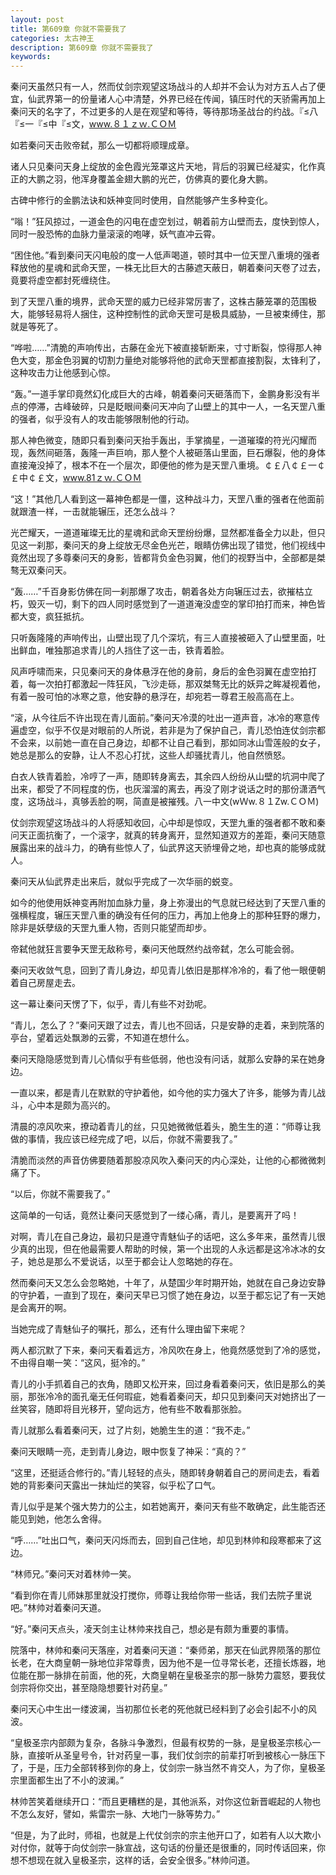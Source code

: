 ```yaml
---
layout: post
title: 第609章 你就不需要我了
categories: 太古神王
description: 第609章 你就不需要我了
keywords:
---
```


秦问天虽然只有一人，然而仗剑宗观望这场战斗的人却并不会认为对方五人占了便宜，仙武界第一的份量诸人心中清楚，外界已经在传闻，镇压时代的天骄需再加上秦问天的名字了，不过更多的人是在观望和等待，等待那场圣战台的约战。『≤八『≤一『≤中『≤文，www.８１ｚｗ.ＣＯＭ

如若秦问天击败帝弑，那么一切都将顺理成章。

诸人只见秦问天身上绽放的金色霞光笼罩这片天地，背后的羽翼已经凝实，化作真正的大鹏之羽，他浑身覆盖金翅大鹏的光芒，仿佛真的要化身大鹏。

古碑中修行的金鹏法诀和妖神变同时使用，自然能够产生多种变化。

“嗡！”狂风掠过，一道金色的闪电在虚空划过，朝着前方山壁而去，度快到惊人，同时一股恐怖的血脉力量滚滚的咆哮，妖气直冲云霄。

“困住他。”看到秦问天闪电般的度一人低声喝道，顿时其中一位天罡八重境的强者释放他的星魂和武命天罡，一株无比巨大的古藤遮天蔽日，朝着秦问天卷了过去，竟要将虚空都封死缠绕住。

到了天罡八重的境界，武命天罡的威力已经非常厉害了，这株古藤笼罩的范围极大，能够轻易将人捆住，这种控制性的武命天罡可是极具威胁，一旦被束缚住，那就是等死了。

“哗啦……”清脆的声响传出，古藤在金光下被直接斩断来，寸寸断裂，惊得那人神色大变，那金色羽翼的切割力量绝对能够将他的武命天罡都直接割裂，太锋利了，这种攻击力让他感到心惊。

“轰。”一道手掌印竟然幻化成巨大的古峰，朝着秦问天砸落而下，金鹏身影没有半点的停滞，古峰破碎，只是眨眼间秦问天冲向了山壁上的其中一人，一名天罡八重的强者，似乎没有人的攻击能够限制他的行动。

那人神色微变，随即只看到秦问天抬手轰出，手掌摘星，一道璀璨的符光闪耀而现，轰然间砸落，轰隆一声巨响，那人整个人被砸落山里面，巨石爆裂，他的身体直接淹没掉了，根本不在一个层次，即便他的修为是天罡八重境。￠￡八￠￡一￠￡中￠￡文，www.81ｚｗ.ＣＯＭ

“这！”其他几人看到这一幕神色都是一僵，这种战斗力，天罡八重的强者在他面前就跟渣一样，一击就能辗压，还怎么战斗？

光芒耀天，一道道璀璨无比的星魂和武命天罡纷纷爆，显然都准备全力以赴，但只见这一刹那，秦问天的身上绽放无尽金色光芒，眼睛仿佛出现了错觉，他们视线中竟然出现了多尊秦问天的身影，皆都背负金色羽翼，他们的视野当中，全部都是桀骜无双秦问天。

“轰……”千百身影仿佛在同一刹那爆了攻击，朝着各处方向辗压过去，欲摧枯立朽，毁灭一切，剩下的四人同时感觉到了一道道淹没虚空的掌印拍打而来，神色皆都大变，疯狂抵抗。

只听轰隆隆的声响传出，山壁出现了几个深坑，有三人直接被砸入了山壁里面，吐出鲜血，唯独那追求青儿的人挡住了这一击，铁青着脸。

风声呼啸而来，只见秦问天的身体悬浮在他的身前，身后的金色羽翼在虚空拍打着，每一次拍打都激起一阵狂风，飞沙走砾，那双桀骜无比的妖异之眸凝视着他，有着一股可怕的冰寒之意，他安静的悬浮在，却宛若一尊君王般高高在上。

“滚，从今往后不许出现在青儿面前。”秦问天冷漠的吐出一道声音，冰冷的寒意传遍虚空，似乎不仅是对眼前的人所说，若非是为了保护自己，青儿恐怕连仗剑宗都不会来，以前她一直在自己身边，却都不让自己看到，那如同冰山雪莲般的女子，她总是那么的安静，让人不忍心打扰，这些人却骚扰青儿，他自然愤怒。

白衣人铁青着脸，冷哼了一声，随即转身离去，其余四人纷纷从山壁的坑洞中爬了出来，都受了不同程度的伤，也灰溜溜的离去，再没了刚才说话之时的那份潇洒气度，这场战斗，真够丢脸的啊，简直是被摧残。八一中文(wＷw.８１Zw.ＣＯＭ)

仗剑宗观望这场战斗的人将感知收回，心中却是惊叹，天罡九重的强者都不敢和秦问天正面抗衡了，一个滚字，就真的转身离开，显然知道双方的差距，秦问天随意展露出来的战斗力，的确有些惊人了，仙武界这天骄埋骨之地，却也真的能够成就人。

秦问天从仙武界走出来后，就似乎完成了一次华丽的蜕变。

如今的他使用妖神变再附加血脉力量，身上弥漫出的气息就已经达到了天罡八重的强横程度，辗压天罡八重的确没有任何的压力，再加上他身上的那种狂野的爆力，除非是妖孽级的天罡九重人物，否则只能望而却步。

帝弑他就狂言要争天罡无敌称号，秦问天他既然约战帝弑，怎么可能会弱。

秦问天收敛气息，回到了青儿身边，却见青儿依旧是那样冷冷的，看了他一眼便朝着自己房屋走去。

这一幕让秦问天愣了下，似乎，青儿有些不对劲呢。

“青儿，怎么了？”秦问天跟了过去，青儿也不回话，只是安静的走着，来到院落的亭台，望着远处飘渺的云雾，不知道在想什么。

秦问天隐隐感觉到青儿心情似乎有些低弱，他也没有问话，就那么安静的呆在她身边。

一直以来，都是青儿在默默的守护着他，如今他的实力强大了许多，能够为青儿战斗，心中本是颇为高兴的。

清晨的凉风吹来，撩动着青儿的丝，只见她微微低着头，脆生生的道：“师尊让我做的事情，我应该已经完成了吧，以后，你就不需要我了。”

清脆而淡然的声音仿佛要随着那股凉风吹入秦问天的内心深处，让他的心都微微刺痛了下。

“以后，你就不需要我了。”

这简单的一句话，竟然让秦问天感觉到了一缕心痛，青儿，是要离开了吗！

对啊，青儿在自己身边，最初只是遵守青魅仙子的话吧，这么多年来，虽然青儿很少真的出现，但在他最需要人帮助的时候，第一个出现的人永远都是这冷冰冰的女子，她总是那么不爱说话，以至于都会让人忽略她的存在。

然而秦问天又怎么会忽略她，十年了，从楚国少年时期开始，她就在自己身边安静的守护着，一直到了现在，秦问天早已习惯了她在身边，以至于都忘记了有一天她是会离开的啊。

当她完成了青魅仙子的嘱托，那么，还有什么理由留下来呢？

两人都沉默了下来，秦问天看着远方，冷风吹在身上，他竟然感觉到了冷的感觉，不由得自嘲一笑：“这风，挺冷的。”

青儿的小手抓着自己的衣角，随即又松开来，回过身看着秦问天，依旧是那么的美丽，那张冷冷的面孔毫无任何瑕疵，她看着秦问天，却只见到秦问天对她挤出了一丝笑容，随即将目光移开，望向远方，他有些不敢看那张脸。

青儿就那么看着秦问天，过了片刻，她脆生生的道：“我不走。”

秦问天眼睛一亮，走到青儿身边，眼中恢复了神采：“真的？”

“这里，还挺适合修行的。”青儿轻轻的点头，随即转身朝着自己的房间走去，看着她的背影秦问天露出一抹灿烂的笑容，似乎松了口气。

青儿似乎是某个强大势力的公主，如若她离开，秦问天有些不敢确定，此生能否还能见到她，他怎么舍得。

“呼……”吐出口气，秦问天闪烁而去，回到自己住地，却见到林帅和段寒都来了这边。

“林师兄。”秦问天对着林帅一笑。

“看到你在青儿师妹那里就没打搅你，师尊让我给你带一些话，我们去院子里说吧。”林帅对着秦问天道。

“好。”秦问天点头，凌天剑主让林帅来找自己，想必是有颇为重要的事情。

院落中，林帅和秦问天落座，对着秦问天道：“秦师弟，那天在仙武界陨落的那位长老，在大商皇朝一脉地位非常尊贵，因为他不是一位寻常长老，还擅长炼器，地位能在那一脉排在前面，他的死，大商皇朝在皇极圣宗的那一脉势力震怒，要我仗剑宗将你交出，甚至隐隐想要针对药皇。”

秦问天心中生出一缕波澜，当初那位长老的死他就已经料到了必会引起不小的风波。

“皇极圣宗内部颇为复杂，各脉斗争激烈，但最有权势的一脉，是皇极圣宗核心一脉，直接听从圣皇号令，针对药皇一事，我们仗剑宗的前辈打听到被核心一脉压下了，于是，压力全部转移到你的身上，仗剑宗一脉当然不肯交人，为了你，皇极圣宗里面都生出了不小的波澜。”

林帅苦笑着继续开口：“而且更糟糕的是，其他派系，对你这位新晋崛起的人物也不怎么友好，譬如，紫雷宗一脉、大地门一脉等势力。”

“但是，为了此时，师祖，也就是上代仗剑宗的宗主他开口了，如若有人以大欺小对付你，就等于向仗剑宗一脉宣战，这句话的份量还是很重的，同时传话回来，你想不想现在就入皇极圣宗，这样的话，会安全很多。”林帅问道。
